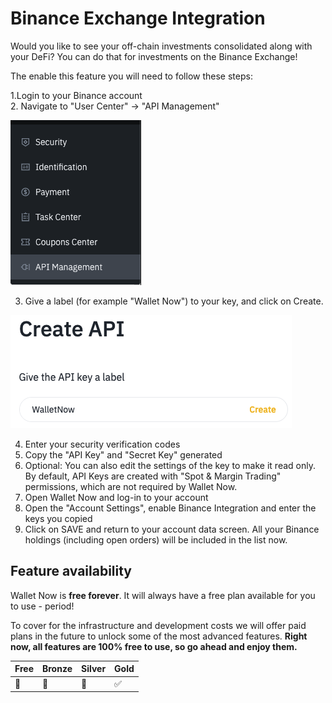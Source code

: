 # Binance Exchange Integration

Would you like to see your off-chain investments consolidated along with your DeFi? You can do that for investments on the Binance Exchange!

The enable this feature you will need to follow these steps:

1.Login to your Binance account  
2. Navigate to "User Center" -&gt; "API Management"

![](../.gitbook/assets/apimanagement.png)

3. Give a label \(for example "Wallet Now"\) to your key, and click on Create.

![](../.gitbook/assets/createkey.png)

4. Enter your security verification codes  
5. Copy the "API Key" and "Secret Key" generated  
6. Optional: You can also edit the settings of the key to make it read only. By default, API Keys are created with "Spot & Margin Trading" permissions, which are not required by Wallet Now.  
7. Open Wallet Now and log-in to your account  
8. Open the "Account Settings", enable Binance Integration and enter the keys you copied  
9. Click on SAVE and return to your account data screen. All your Binance holdings \(including open orders\) will be included in the list now.

## Feature availability

Wallet Now is **free forever**. It will always have a free plan available for you to use - period!

To cover for the infrastructure and development costs we will offer paid plans in the future to unlock some of the most advanced features. **Right now, all features are 100% free to use, so go ahead and enjoy them.**

| Free | Bronze | Silver | Gold |
| :--- | :--- | :--- | :--- |
| 🚫 | 🚫 | 🚫 | ✅ |

